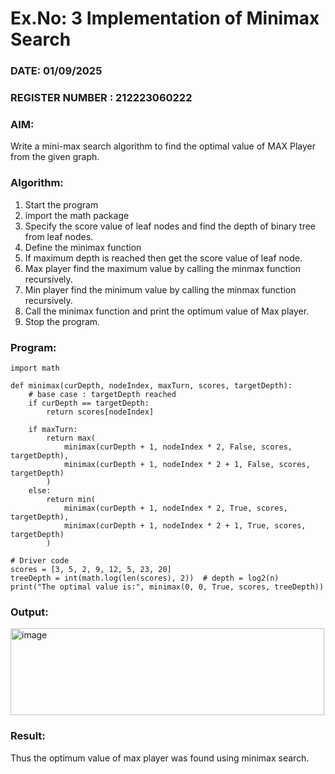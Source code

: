 # Ex.No: 3  Implementation of Minimax Search
### DATE:  01/09/2025                                                                          
### REGISTER NUMBER : 212223060222
### AIM: 
Write a mini-max search algorithm to find the optimal value of MAX Player from the given graph.
### Algorithm:
1. Start the program
2. import the math package
3. Specify the score value of leaf nodes and find the depth of binary tree from leaf nodes.
4. Define the minimax function
5. If maximum depth is reached then get the score value of leaf node.
6. Max player find the maximum value by calling the minmax function recursively.
7. Min player find the minimum value by calling the minmax function recursively.
8. Call the minimax function  and print the optimum value of Max player.
9. Stop the program. 

### Program:

```
import math

def minimax(curDepth, nodeIndex, maxTurn, scores, targetDepth):
    # base case : targetDepth reached
    if curDepth == targetDepth:
        return scores[nodeIndex]

    if maxTurn:
        return max(
            minimax(curDepth + 1, nodeIndex * 2, False, scores, targetDepth),
            minimax(curDepth + 1, nodeIndex * 2 + 1, False, scores, targetDepth)
        )
    else:
        return min(
            minimax(curDepth + 1, nodeIndex * 2, True, scores, targetDepth),
            minimax(curDepth + 1, nodeIndex * 2 + 1, True, scores, targetDepth)
        )

# Driver code
scores = [3, 5, 2, 9, 12, 5, 23, 20]
treeDepth = int(math.log(len(scores), 2))  # depth = log2(n)
print("The optimal value is:", minimax(0, 0, True, scores, treeDepth))

```
### Output:
<img width="502" height="139" alt="image" src="https://github.com/user-attachments/assets/2329ecb0-4a99-49f1-9211-143c32851f74" />



### Result:
Thus the optimum value of max player was found using minimax search.

